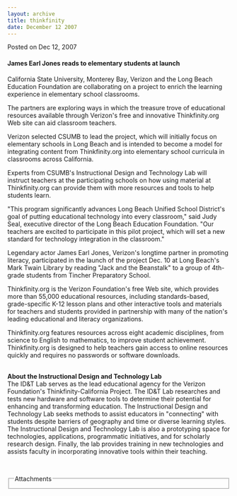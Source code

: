 ```yaml
---
layout: archive
title: thinkfinity
date: December 12 2007
---
```





<span class="date">Posted on Dec 12, 2007    </span>
<h4>James Earl Jones reads to elementary students at launch</h4>
<p>California State University, Monterey Bay, Verizon and the Long
Beach Education Foundation are collaborating on a project to enrich
the learning experience in elementary school classrooms.</p>
<p>The partners are exploring ways in which the treasure trove of
educational resources available through Verizon&apos;s free and
innovative Thinkfinity.org Web site can aid classroom teachers.</p>
<p>Verizon selected CSUMB to lead the project, which will initially
focus on elementary schools in Long Beach and is intended to become
a model for integrating content from Thinkfinity.org into
elementary school curricula in classrooms across California.</p>
<p>Experts from CSUMB&apos;s Instructional Design and Technology Lab
will instruct teachers at the participating schools on how using
material at Thinkfinity.org can provide them with more resources
and tools to help students learn.</p>
<p>&quot;This program significantly advances Long Beach Unified School
District&apos;s goal of putting educational technology into every
classroom,&quot; said Judy Seal, executive director of the Long Beach
Education Foundation. &quot;Our teachers are excited to participate in
this pilot project, which will set a new standard for technology
integration in the classroom.&quot;</p>
<p>Legendary actor James Earl Jones, Verizon&apos;s longtime partner in
promoting literacy, participated in the launch of the project Dec.
10 at Long Beach&apos;s Mark Twain Library by reading &quot;Jack and the
Beanstalk&quot; to a group of 4th-grade students from Tincher
Preparatory School.</p>
<p>Thinkfinity.org is the Verizon Foundation&apos;s free Web site, which
provides more than 55,000 educational resources, including
standards-based, grade-specific K-12 lesson plans and other
interactive tools and materials for teachers and students provided
in partnership with many of the nation&apos;s leading educational and
literacy organizations.</p>
<p>Thinkfinity.org features resources across eight academic
disciplines, from science to English to mathematics, to improve
student achievement. Thinkfinity.org is designed to help teachers
gain access to online resources quickly and requires no passwords
or software downloads.</p>
<p><br>
<strong>About the Instructional Design and Technology
Lab<br/></strong>The ID&amp;T Lab serves as the lead educational
agency for the Verizon Foundation&apos;s Thinkfinity-California Project.
The ID&amp;T Lab researches and tests new hardware and software
tools to determine their potential for enhancing and transforming
education. The Instructional Design and Technology Lab seeks
methods to assist educators in &quot;connecting&quot; with students despite
barriers of geography and time or diverse learning styles. The
Instructional Design and Technology Lab is also a prototyping space
for technologies, applications, programmatic initiatives, and for
scholarly research design. Finally, the lab provides training in
new technologies and assists faculty in incorporating innovative
tools within their teaching.</br></p>
<p><br/></p>
<fieldset class="fieldgroup group-attachments">
<legend>Attachments</legend>
<div class="field field-type-emvideo field-field-attach-video">
<div class="field-items">
<div class="field-item odd">
<div class="emvideo emvideo-video emvideo-"/>
</div>
</div>
</div>
</fieldset>





